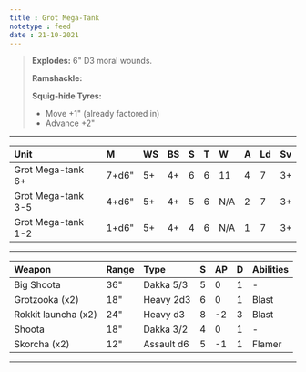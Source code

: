 ```yaml
---
title : Grot Mega-Tank
notetype : feed
date : 21-10-2021
---
```


> **Explodes:** 6" D3 moral wounds.
> 
> **Ramshackle:**
>
> **Squig-hide Tyres:**
> 
> - Move +1" (already factored in)
> - Advance +2"

---

| Unit               | M     | WS  | BS  | S   | T   | W   | A   | Ld  | Sv  |
|:------------------ |:----- |:--- |:--- |:--- |:--- |:--- |:--- |:--- |:--- |
| Grot Mega-tank 6+  | 7+d6" | 5+  | 4+  | 6   | 6   | 11  | 4   | 7   | 3+  |
| Grot Mega-tank 3-5 | 4+d6" | 5+  | 4+  | 5   | 6   | N/A | 2   | 7   | 3+  |
| Grot Mega-tank 1-2 | 1+d6" | 5+  | 4+  | 4   | 6   | N/A | 1   | 7   | 3+  |

---

| Weapon              | Range | Type       | S   | AP  | D   | Abilities |
|:------------------- |:----- |:---------- |:--- |:--- |:--- |:--------- |
| Big Shoota          | 36"   | Dakka 5/3  | 5   | 0   | 1   | -         |
| Grotzooka (x2)      | 18"   | Heavy 2d3  | 6   | 0   | 1   | Blast     |
| Rokkit launcha (x2) | 24"   | Heavy d3   | 8   | -2  | 3   | Blast     |
| Shoota              | 18"   | Dakka 3/2  | 4   | 0   | 1   | -         |
| Skorcha (x2)        | 12"   | Assault d6 | 5   | -1  | 1   | Flamer    |

---